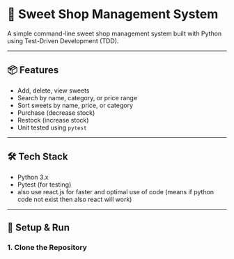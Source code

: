 # 🍬 Sweet Shop Management System

A simple command-line sweet shop management system built with Python using Test-Driven Development (TDD).

---

## 📦 Features

- Add, delete, view sweets
- Search by name, category, or price range
- Sort sweets by name, price, or category
- Purchase (decrease stock)
- Restock (increase stock)
- Unit tested using `pytest`

---

## 🛠 Tech Stack

- Python 3.x
- Pytest (for testing)
- also use react.js for faster and optimal use of code (means if python code not exist then also react will work)
---

## 🚀 Setup & Run

### 1. Clone the Repository


